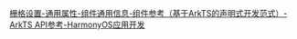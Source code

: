 [栅格设置-通用属性-组件通用信息-组件参考（基于ArkTS的声明式开发范式）-ArkTS API参考-HarmonyOS应用开发](https://developer.harmonyos.com/cn/docs/documentation/doc-references-V3/ts-universal-attributes-grid-0000001428061712-V3)